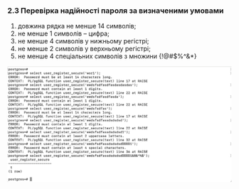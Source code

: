 ### 2.3 Перевірка надійності пароля за визначеними умовами
1) довжина рядка не менше 14 символів;
2) не менше 1 символів – цифра;
3) не менше 4 символів у нижньому регістрі;
4) не менше 2 символів у верхньому регістрі;
5) не менше 4 спеціальних символів з множини {!@#$%^&*}

![image](./images//Screenshot%202024-12-01%20at%2019.42.09.png)